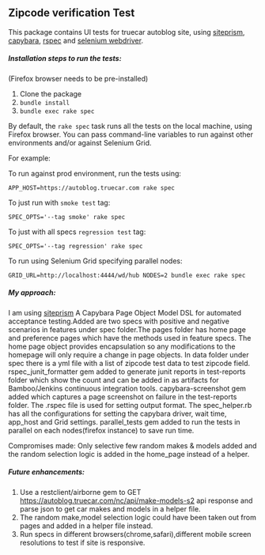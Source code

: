 ## Zipcode verification Test

This package contains UI tests for truecar autoblog site, using [siteprism][1], [capybara][2], [rspec][3] and [selenium webdriver][4].


##### Installation steps to run the tests:
(Firefox browser needs to be pre-installed)

1. Clone the package
2. `bundle install`
3. `bundle exec rake spec`

By default, the `rake spec` task runs all the tests on the local machine, using Firefox browser.
You can pass command-line variables to run against other environments and/or against Selenium Grid.

For example:

To run against prod environment, run the tests using:

`APP_HOST=https://autoblog.truecar.com rake spec`

To just run with `smoke test` tag:

`SPEC_OPTS='--tag smoke' rake spec`

To just with all specs `regression test` tag:

`SPEC_OPTS='--tag regression' rake spec`

To run using Selenium Grid specifying parallel nodes:

`GRID_URL=http://localhost:4444/wd/hub NODES=2 bundle exec rake spec`



##### My approach:
I am using [siteprism][1] A Capybara Page Object Model DSL for automated acceptance testing.Added are
two specs with positive and negative scenarios in features under spec folder.The pages folder has home page
and preference pages which have the methods used in feature specs.
The home page object provides encapsulation so any modifications to the homepage will only require a change in page objects.
In data folder under spec there is a yml file with a list of zipcode test data to test zipcode field.
rspec_junit_formatter gem added to generate junit reports in test-reports folder which show the count and can be added in
as artifacts for Bamboo/Jenkins continuous integration tools.
capybara-screenshot gem added which captures a page screenshot on failure in the test-reports folder.
The .rspec file is used for setting output format.
The spec_helper.rb has all the configurations for setting the capybara driver, wait time, app_host and Grid settings.
parallel_tests gem added to run the tests in parallel on each nodes(firefox instance) to save run time.

Compromises made:
Only selective few random makes & models added and the random selection logic is added in the home_page instead of a helper.


##### Future enhancements:
1) Use a restclient/airborne gem to GET https://autoblog.truecar.com/nc/api/make-models-s2 api response and parse json
 to get car makes and models in a helper file.
2) The random make,model selection logic could have been taken out from pages and added in a helper file instead.
3) Run specs in different browsers(chrome,safari),different mobile screen resolutions to test if site is responsive.



[1]: https://github.com/natritmeyer/site_prism
[2]: https://github.com/jnicklas/capybara
[3]: https://www.relishapp.com/rspec
[4]: http://www.seleniumhq.org/
